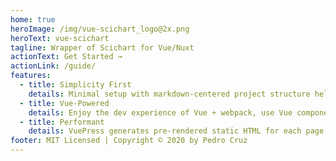 ```yaml
---
home: true
heroImage: /img/vue-scichart_logo@2x.png
heroText: vue-scichart
tagline: Wrapper of Scichart for Vue/Nuxt
actionText: Get Started →
actionLink: /guide/
features:
  - title: Simplicity First
    details: Minimal setup with markdown-centered project structure helps you focus on writing.
  - title: Vue-Powered
    details: Enjoy the dev experience of Vue + webpack, use Vue components in markdown, and develop custom themes with Vue.
  - title: Performant
    details: VuePress generates pre-rendered static HTML for each page, and runs as an SPA once a page is loaded.
footer: MIT Licensed | Copyright © 2020 by Pedro Cruz
---
```

